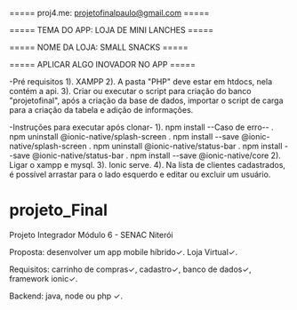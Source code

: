 
===== proj4.me: projetofinalpaulo@gmail.com =====

===== TEMA DO APP: LOJA DE MINI LANCHES =====

===== NOME DA LOJA: SMALL SNACKS =====

===== APLICAR ALGO INOVADOR NO APP =====

-Pré requisitos
      1). XAMPP
      2). A pasta "PHP" deve estar em htdocs, nela contém a api.
      3). Criar ou executar o script para criação do banco "projetofinal", após a criação da base de dados, importar o script de carga para a criação da tabela e adição de informações. 

-Instruções para executar após clonar-
      1). npm install
      --Caso de erro--
      . npm uninstall @ionic-native/splash-screen 
      . npm install --save @ionic-native/splash-screen
      . npm uninstall @ionic-native/status-bar
      . npm install --save @ionic-native/status-bar
      . npm install --save @ionic-native/core
      2). Ligar o xampp e mysql.
      3). Ionic serve.
      4). Na lista de clientes cadastrados, é possível arrastar para o lado esquerdo e editar ou excluir um usuário.

# projeto_Final
Projeto Integrador Módulo 6 - SENAC Niterói

Proposta: desenvolver um app mobile híbrido✓. Loja Virtual✓.

Requisitos: carrinho de compras✓, cadastro✓, banco de dados✓, framework ionic✓.

Backend: java, node ou php ✓.

 













